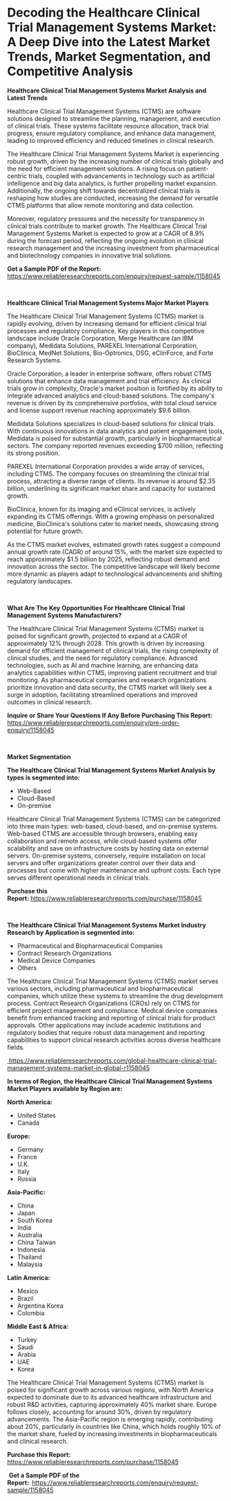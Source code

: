 <p><h1>Decoding the Healthcare Clinical Trial Management Systems Market: A Deep Dive into the Latest Market Trends, Market Segmentation, and Competitive Analysis</h1></p><p><strong>Healthcare Clinical Trial Management Systems Market Analysis and Latest Trends</strong></p>
<p><p>Healthcare Clinical Trial Management Systems (CTMS) are software solutions designed to streamline the planning, management, and execution of clinical trials. These systems facilitate resource allocation, track trial progress, ensure regulatory compliance, and enhance data management, leading to improved efficiency and reduced timelines in clinical research.</p><p>The Healthcare Clinical Trial Management Systems Market is experiencing robust growth, driven by the increasing number of clinical trials globally and the need for efficient management solutions. A rising focus on patient-centric trials, coupled with advancements in technology such as artificial intelligence and big data analytics, is further propelling market expansion. Additionally, the ongoing shift towards decentralized clinical trials is reshaping how studies are conducted, increasing the demand for versatile CTMS platforms that allow remote monitoring and data collection.</p><p>Moreover, regulatory pressures and the necessity for transparency in clinical trials contribute to market growth. The Healthcare Clinical Trial Management Systems Market is expected to grow at a CAGR of 8.9% during the forecast period, reflecting the ongoing evolution in clinical research management and the increasing investment from pharmaceutical and biotechnology companies in innovative trial solutions.</p></p>
<p><strong>Get a Sample PDF of the Report:&nbsp;</strong> <a href="https://www.reliableresearchreports.com/enquiry/request-sample/1158045?utm_campaign=3359&utm_medium=2&utm_source=Github&utm_content=ia&utm_term=14042025&utm_id=healthcare-clinical-trial-management-systems">https://www.reliableresearchreports.com/enquiry/request-sample/1158045</a></p>
<p>&nbsp;</p>
<p><strong>Healthcare Clinical Trial Management Systems Major Market Players</strong></p>
<p><p>The Healthcare Clinical Trial Management Systems (CTMS) market is rapidly evolving, driven by increasing demand for efficient clinical trial processes and regulatory compliance. Key players in this competitive landscape include Oracle Corporation, Merge Healthcare (an IBM company), Medidata Solutions, PAREXEL International Corporation, BioClinica, MedNet Solutions, Bio-Optronics, DSG, eClinForce, and Forte Research Systems.</p><p>Oracle Corporation, a leader in enterprise software, offers robust CTMS solutions that enhance data management and trial efficiency. As clinical trials grow in complexity, Oracle's market position is fortified by its ability to integrate advanced analytics and cloud-based solutions. The company's revenue is driven by its comprehensive portfolios, with total cloud service and license support revenue reaching approximately $9.6 billion.</p><p>Medidata Solutions specializes in cloud-based solutions for clinical trials. With continuous innovations in data analytics and patient engagement tools, Medidata is poised for substantial growth, particularly in biopharmaceutical sectors. The company reported revenues exceeding $700 million, reflecting its strong position.</p><p>PAREXEL International Corporation provides a wide array of services, including CTMS. The company focuses on streamlining the clinical trial process, attracting a diverse range of clients. Its revenue is around $2.35 billion, underlining its significant market share and capacity for sustained growth.</p><p>BioClinica, known for its imaging and eClinical services, is actively expanding its CTMS offerings. With a growing emphasis on personalized medicine, BioClinica's solutions cater to market needs, showcasing strong potential for future growth.</p><p>As the CTMS market evolves, estimated growth rates suggest a compound annual growth rate (CAGR) of around 15%, with the market size expected to reach approximately $1.5 billion by 2025, reflecting robust demand and innovation across the sector. The competitive landscape will likely become more dynamic as players adapt to technological advancements and shifting regulatory landscapes.</p></p>
<p>&nbsp;</p>
<p><strong>What Are The Key Opportunities For Healthcare Clinical Trial Management Systems Manufacturers?</strong></p>
<p><p>The Healthcare Clinical Trial Management Systems (CTMS) market is poised for significant growth, projected to expand at a CAGR of approximately 12% through 2028. This growth is driven by increasing demand for efficient management of clinical trials, the rising complexity of clinical studies, and the need for regulatory compliance. Advanced technologies, such as AI and machine learning, are enhancing data analytics capabilities within CTMS, improving patient recruitment and trial monitoring. As pharmaceutical companies and research organizations prioritize innovation and data security, the CTMS market will likely see a surge in adoption, facilitating streamlined operations and improved outcomes in clinical research.</p></p>
<p><strong>Inquire or Share Your Questions If Any Before Purchasing This Report:</strong> <a href="https://www.reliableresearchreports.com/enquiry/pre-order-enquiry/1158045?utm_campaign=3359&utm_medium=2&utm_source=Github&utm_content=ia&utm_term=14042025&utm_id=healthcare-clinical-trial-management-systems">https://www.reliableresearchreports.com/enquiry/pre-order-enquiry/1158045</a></p>
<p>&nbsp;</p>
<p><strong>Market Segmentation</strong></p>
<p><strong>The Healthcare Clinical Trial Management Systems Market Analysis by types is segmented into:</strong></p>
<p><ul><li>Web-Based</li><li>Cloud-Based</li><li>On-premise</li></ul></p>
<p><p>Healthcare Clinical Trial Management Systems (CTMS) can be categorized into three main types: web-based, cloud-based, and on-premise systems. Web-based CTMS are accessible through browsers, enabling easy collaboration and remote access, while cloud-based systems offer scalability and save on infrastructure costs by hosting data on external servers. On-premise systems, conversely, require installation on local servers and offer organizations greater control over their data and processes but come with higher maintenance and upfront costs. Each type serves different operational needs in clinical trials.</p></p>
<p><strong>Purchase this Report:&nbsp;</strong><a href="https://www.reliableresearchreports.com/purchase/1158045?utm_campaign=3359&utm_medium=2&utm_source=Github&utm_content=ia&utm_term=14042025&utm_id=healthcare-clinical-trial-management-systems">https://www.reliableresearchreports.com/purchase/1158045</a></p>
<p>&nbsp;</p>
<p><strong>The Healthcare Clinical Trial Management Systems Market Industry Research by Application is segmented into:</strong></p>
<p><ul><li>Pharmaceutical and Biopharmaceutical Companies</li><li>Contract Research Organizations</li><li>Medical Device Companies</li><li>Others</li></ul></p>
<p><p>The Healthcare Clinical Trial Management Systems (CTMS) market serves various sectors, including pharmaceutical and biopharmaceutical companies, which utilize these systems to streamline the drug development process. Contract Research Organizations (CROs) rely on CTMS for efficient project management and compliance. Medical device companies benefit from enhanced tracking and reporting of clinical trials for product approvals. Other applications may include academic institutions and regulatory bodies that require robust data management and reporting capabilities to support clinical research activities across diverse healthcare fields.</p></p>
<p><a href="https://www.reliableresearchreports.com/global-healthcare-clinical-trial-management-systems-market-in-global-r1158045?utm_campaign=3359&utm_medium=2&utm_source=Github&utm_content=ia&utm_term=14042025&utm_id=healthcare-clinical-trial-management-systems">&nbsp;https://www.reliableresearchreports.com/global-healthcare-clinical-trial-management-systems-market-in-global-r1158045</a></p>
<p><strong>In terms of Region, the Healthcare Clinical Trial Management Systems Market Players available by Region are:</strong></p>
<p>
    <p> <strong> North America: </strong>
        <ul>
            <li>United States</li>
            <li>Canada</li>
        </ul>
        </p> 
    <p> <strong> Europe: </strong>
        <ul>
            <li>Germany</li>
            <li>France</li>
            <li>U.K.</li>
            <li>Italy</li>
            <li>Russia</li>
        </ul>
        </p> 
    <p> <strong> Asia-Pacific: </strong>
        <ul>
            <li>China</li>
            <li>Japan</li>
            <li>South Korea</li>
            <li>India</li>
            <li>Australia</li>
            <li>China Taiwan</li>
            <li>Indonesia</li>
            <li>Thailand</li>
            <li>Malaysia</li>
        </ul>
        </p> 
    <p> <strong> Latin America: </strong>
        <ul>
            <li>Mexico</li>
            <li>Brazil</li>
            <li>Argentina Korea</li>
            <li>Colombia</li>
        </ul>
        </p> 
    <p> <strong> Middle East & Africa: </strong>
        <ul>
            <li>Turkey</li>
            <li>Saudi</li>
            <li>Arabia</li>
            <li>UAE</li>
            <li>Korea</li>
        </ul>
    </p>
    </p>
<p><p>The Healthcare Clinical Trial Management Systems (CTMS) market is poised for significant growth across various regions, with North America expected to dominate due to its advanced healthcare infrastructure and robust R&D activities, capturing approximately 40% market share. Europe follows closely, accounting for around 30%, driven by regulatory advancements. The Asia-Pacific region is emerging rapidly, contributing about 20%, particularly in countries like China, which holds roughly 10% of the market share, fueled by increasing investments in biopharmaceuticals and clinical research.</p></p>
<p><strong>Purchase this Report: </strong><a href="https://www.reliableresearchreports.com/purchase/1158045?utm_campaign=3359&utm_medium=2&utm_source=Github&utm_content=ia&utm_term=14042025&utm_id=healthcare-clinical-trial-management-systems">https://www.reliableresearchreports.com/purchase/1158045</a></p>
<p>&nbsp;<strong>Get a Sample PDF of the Report:&nbsp;&nbsp;</strong><a href="https://www.reliableresearchreports.com/enquiry/request-sample/1158045?utm_campaign=3359&utm_medium=2&utm_source=Github&utm_content=ia&utm_term=14042025&utm_id=healthcare-clinical-trial-management-systems">https://www.reliableresearchreports.com/enquiry/request-sample/1158045</a></p>
<p><strong></strong></p>
<p><p></p><p></p><p></p></p>